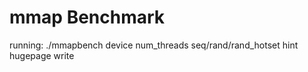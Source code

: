 # mmap Benchmark


running: 
./mmapbench device num_threads seq/rand/rand_hotset hint hugepage write
